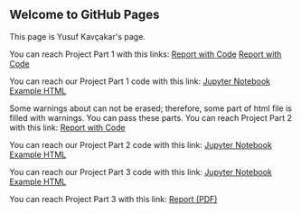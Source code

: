## Welcome to GitHub Pages

This page is Yusuf Kavçakar's page.

You can reach Project Part 1 with this links:
[Report with Code](https://bu-ie-423.github.io/fall-23-YusufKAvcakar/Part1.pdf)
[Report with Code](Part1.html)

You can reach our Project Part 1 code with this link:
[Jupyter Notebook Example HTML](423_proje.html)

Some warnings about can not be erased; therefore, some part of html file is filled with warnings. You can pass these parts.
You can reach Project Part 2 with this link:
[Report with Code](Part2.html)

You can reach our Project Part 2 code with this link:
[Jupyter Notebook Example HTML](part2.ipynb)

You can reach our Project Part 3 code with this link:
[Jupyter Notebook Example HTML](part3.ipynb)

You can reach Project Part 3 with this link:
[Report (PDF)](https://github.com/BU-IE-423/fall-23-YusufKAvcakar/blob/main/IE423_Part_3.pdf)

